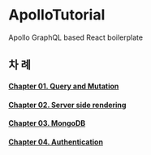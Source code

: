 # ApolloTutorial
Apollo GraphQL based React boilerplate

## 차 례

#### [Chapter 01. Query and Mutation](./docs/chapter-01-query-and-mutation.md)  
#### [Chapter 02. Server side rendering](./docs/chapter-02-server-side-rendering.md)  
#### [Chapter 03. MongoDB](./docs/chapter-03-mongodb.md)  
#### [Chapter 04. Authentication](./docs/chapter-04-authentication.md)  
